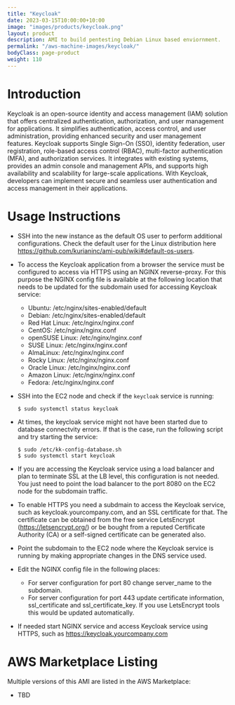 ```yaml
---
title: "Keycloak"
date: 2023-03-15T10:00:00+10:00
image: "images/products/keycloak.png"
layout: product
description: AMI to build pentesting Debian Linux based enviornment.
permalink: "/aws-machine-images/keycloak/"
bodyClass: page-product
weight: 110
---
```


# Introduction

Keycloak is an open-source identity and access management (IAM) solution that offers centralized authentication, authorization, and user management for applications. It simplifies authentication, access control, and user administration, providing enhanced security and user management features. Keycloak supports Single Sign-On (SSO), identity federation, user registration, role-based access control (RBAC), multi-factor authentication (MFA), and authorization services. It integrates with existing systems, provides an admin console and management APIs, and supports high availability and scalability for large-scale applications. With Keycloak, developers can implement secure and seamless user authentication and access management in their applications.

# Usage Instructions

* SSH into the new instance as the default OS user to perform additional configurations. Check the default user for the Linux distribution here https://github.com/kurianinc/ami-pub/wiki#default-os-users.
  
* To access the Keycloak application from a browser the service must be configured to access via HTTPS using an NGINX reverse-proxy. For this purpose  the NGINX config file is available at the following location that needs to be updated for the subdomain used for accessing Keycloak service:
  * Ubuntu: /etc/nginx/sites-enabled/default
  * Debian: /etc/nginx/sites-enabled/default
  * Red Hat Linux: /etc/nginx/nginx.conf
  * CentOS: /etc/nginx/nginx.conf
  * openSUSE Linux: /etc/nginx/nginx.conf
  * SUSE Linux: /etc/nginx/nginx.conf
  * AlmaLinux: /etc/nginx/nginx.conf
  * Rocky Linux: /etc/nginx/nginx.conf
  * Oracle Linux: /etc/nginx/nginx.conf
  * Amazon Linux: /etc/nginx/nginx.conf
  * Fedora: /etc/nginx/nginx.conf
 
* SSH into the EC2 node and check if the `keycloak` service is running:
  ```
  $ sudo systemctl status keycloak
  ```
* At times, the keycloak service might not have been started due to database connectvity errors. If that is the case, run the following script and try starting the service:
  ```
  $ sudo /etc/kk-config-database.sh
  $ sudo systemctl start keycloak
  ```
* If you are accessing the Keycloak service using a load balancer and plan to terminate SSL at the LB level, this configuration is not needed. You just need to point the load balancer to the port 8080 on the EC2 node for the subdomain traffic.

* To enable HTTPS you need a subdmain to access the Keycloak service, such as keycloak.yourcompany.com, and an SSL certificate for that. The certificate can be obtained from the free service LetsEncrypt (https://letsencrypt.org/) or be bought from a reputed Certificate Authority (CA) or a self-signed certificate can be generated also.
* Point the subdomain to the EC2 node where the Keycloak service is running by making appropriate changes in the DNS service used. 
* Edit the NGINX config file in the following places:
  * For server configuration for port 80 change server_name to the subdomain.
  * For server configuration for port 443 update certificate information, ssl_certificate and ssl_certificate_key. If you use LetsEncrypt tools this would be updated automatically.
 
* If needed start NGINX service and access Keycloak service using HTTPS, such as https://keycloak.yourcompany.com 
  
# AWS Marketplace Listing

Multiple versions of this AMI are listed in the AWS Marketplace:

*   TBD

